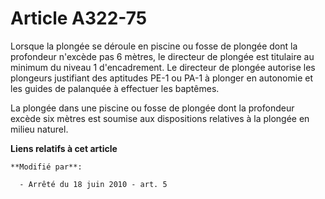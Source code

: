 # Article A322-75

Lorsque la plongée se déroule en piscine ou fosse de plongée dont la profondeur n'excède pas 6 mètres, le directeur de
plongée est titulaire au minimum du niveau 1 d'encadrement. Le directeur de plongée autorise les plongeurs justifiant des
aptitudes PE-1 ou PA-1 à plonger en autonomie et les guides de palanquée à effectuer les baptêmes.

La plongée dans une piscine ou fosse de plongée dont la profondeur excède six mètres est soumise aux dispositions relatives à
la plongée en milieu naturel.

**Liens relatifs à cet article**

	**Modifié par**:

	  - Arrêté du 18 juin 2010 - art. 5
